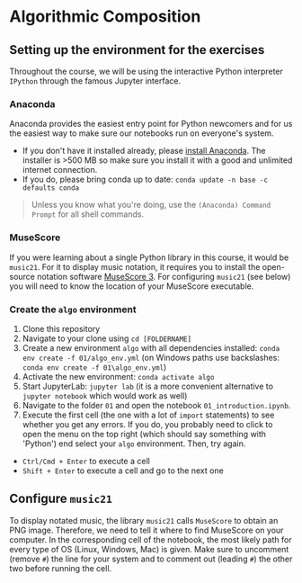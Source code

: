 # Algorithmic Composition

## Setting up the environment for the exercises

Throughout the course, we will be using the interactive Python interpreter `IPython` through the famous Jupyter interface.

### Anaconda

Anaconda provides the easiest entry point for Python newcomers and for us the easiest way to make sure our notebooks run on everyone's system. 

* If you don't have it installed already, please [install Anaconda](https://docs.anaconda.com/anaconda/install/). The installer is >500 MB so make sure you install it with a good and unlimited internet connection.
* If you do, please bring conda up to date: `conda update -n base -c defaults conda`

> Unless you know what you're doing, use the `(Anaconda) Command Prompt` for all shell commands.

### MuseScore

If you were learning about a single Python library in this course, it would be `music21`. For it to display music notation, it requires you to install the open-source notation software [MuseScore 3](https://musescore.org/download). For configuring `music21` (see below) you will need to know the location of your MuseScore executable.

### Create the `algo` environment

1. Clone this repository
2. Navigate to your clone using `cd [FOLDERNAME]`
3. Create a new environment `algo` with all dependencies installed: `conda env create -f 01/algo_env.yml` (on Windows paths use backslashes: `conda env create -f 01\algo_env.yml`)
4. Activate the new environment: `conda activate algo`
5. Start JupyterLab: `jupyter lab` (it is a more convenient alternative to `jupyter notebook` which would work as well)
6. Navigate to the folder `01` and open the notebook `01_introduction.ipynb`.
7. Execute the first cell (the one with a lot of `import` statements) to see whether you get any errors. If you do, you probably need to click to open the menu on the top right (which should say something with 'Python') end select your `algo` environment. Then, try again.
  * `Ctrl/Cmd + Enter` to execute a cell
  * `Shift + Enter` to execute a cell and go to the next one

## Configure `music21`

To display notated music, the library `music21` calls `MuseScore` to obtain an PNG image. Therefore, we need to tell it where to find MuseScore on your computer. In the corresponding cell of the notebook, the most likely path for every type of OS (Linux, Windows, Mac) is given. Make sure to uncomment (remove `#`) the line for your system and to comment out (leading `#`) the other two before running the cell.
